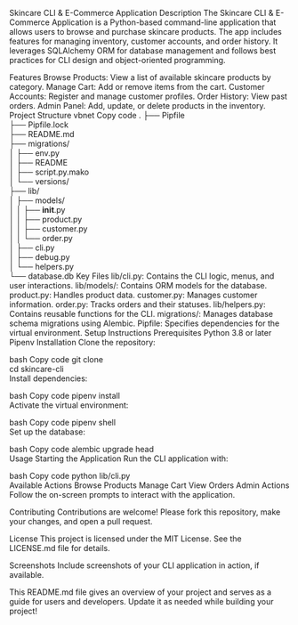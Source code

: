 Skincare CLI & E-Commerce Application
Description
The Skincare CLI & E-Commerce Application is a Python-based command-line application that allows users to browse and purchase skincare products. The app includes features for managing inventory, customer accounts, and order history. It leverages SQLAlchemy ORM for database management and follows best practices for CLI design and object-oriented programming.

Features
Browse Products: View a list of available skincare products by category.
Manage Cart: Add or remove items from the cart.
Customer Accounts: Register and manage customer profiles.
Order History: View past orders.
Admin Panel: Add, update, or delete products in the inventory.
Project Structure
vbnet
Copy code
.
├── Pipfile  
├── Pipfile.lock  
├── README.md  
├── migrations/  
│   ├── env.py  
│   ├── README  
│   ├── script.py.mako  
│   └── versions/  
├── lib/  
│   ├── models/  
│   │   ├── __init__.py  
│   │   ├── product.py  
│   │   ├── customer.py  
│   │   └── order.py  
│   ├── cli.py  
│   ├── debug.py  
│   └── helpers.py  
└── database.db
Key Files
lib/cli.py: Contains the CLI logic, menus, and user interactions.
lib/models/: Contains ORM models for the database.
product.py: Handles product data.
customer.py: Manages customer information.
order.py: Tracks orders and their statuses.
lib/helpers.py: Contains reusable functions for the CLI.
migrations/: Manages database schema migrations using Alembic.
Pipfile: Specifies dependencies for the virtual environment.
Setup Instructions
Prerequisites
Python 3.8 or later
Pipenv
Installation
Clone the repository:

bash
Copy code
git clone <repository-url>  
cd skincare-cli  
Install dependencies:

bash
Copy code
pipenv install  
Activate the virtual environment:

bash
Copy code
pipenv shell  
Set up the database:

bash
Copy code
alembic upgrade head  
Usage
Starting the Application
Run the CLI application with:

bash
Copy code
python lib/cli.py  
Available Actions
Browse Products
Manage Cart
View Orders
Admin Actions
Follow the on-screen prompts to interact with the application.

Contributing
Contributions are welcome! Please fork this repository, make your changes, and open a pull request.

License
This project is licensed under the MIT License. See the LICENSE.md file for details.

Screenshots
Include screenshots of your CLI application in action, if available.

This README.md file gives an overview of your project and serves as a guide for users and developers. Update it as needed while building your project!